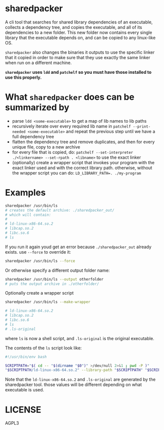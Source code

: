 # sharedpacker

A cli tool that searches for shared library dependencies of an executable, collects a dependency tree, and copies the executable, and all of its dependencies to a new folder. This new folder now contains every single library that the executable depends on, and can be copied to any linux-like OS.

`sharedpacker` also changes the binaries it outputs to use the specific linker that it copied in order to make sure that they use exactly the same linker when run on a different machine.

**`sharedpacker` uses `ldd` and `patchelf` so you must have those installed to use this properly.**

# What `sharedpacker` does can be summarized by

- parse `ldd <some-executable>` to get a map of lib names to lib paths
- recursively iterate over every required lib name in `patchelf --print-needed <some-executable>` and repeat the previous step until we have a full dependency tree
- flatten the dependency tree and remove duplicates, and then for every unique file, copy to a new archive
- for every file that is copied, do: `patchelf --set-interpreter ./<linkername> --set-rpath . <libname>` to use the exact linker
- (optionally) create a wrapper script that invokes your program with the exact linker used and with the correct library path. otherwise, without the wrapper script you can do: `LD_LIBRARY_PATH=. ./my-program`

# Examples


```sh
sharedpacker /usr/bin/ls
# creates the default archive: ./sharedpacker_out/
# which will contain:
#
# ld-linux-x86-64.so.2
# libcap.so.2
# libc.so.6
# ls
```

If you run it again youd get an error because `./sharedpacker_out` already exists. use `--force` to override it:

```sh
sharedpacker /usr/bin/ls --force
```

Or otherwise specify a different output folder name:

```sh
sharedpacker /usr/bin/ls --output otherfolder
# puts the output archive in ./otherfolder/
```

Optionally create a wrapper script

```sh
sharedpacker /usr/bin/ls --make-wrapper

# ld-linux-x86-64.so.2
# libcap.so.2
# libc.so.6
# ls
# .ls-original
```

where `ls` is now a shell script, and `.ls-original` is the original executable.

The contents of the `ls` script look like:

```sh
#!/usr/bin/env bash

SCRIPTPATH="$( cd -- "$(dirname "$0")" >/dev/null 2>&1 ; pwd -P )"
"$SCRIPTPATH/ld-linux-x86-64.so.2" --library-path "$SCRIPTPATH" "$SCRIPTPATH/.ls-original" "$@"
```

Note that the `ld-linux-x86-64.so.2` and `.ls-original` are generated by the sharedpacker tool. those values will be different depending on what executable is used.


# LICENSE

AGPL3
